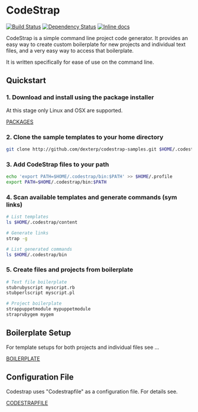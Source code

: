 # CodeStrap

[![Build Status](https://travis-ci.org/dexterp/codestrap.svg?branch=master)](https://travis-ci.org/dexterp/codestrap)
[![Dependency Status](https://gemnasium.com/dexterp/codestrap.png)](https://gemnasium.com/dexterp/codestrap)
[![Inline docs](http://inch-ci.org/github/dexterp/codestrap.svg)](http://inch-ci.org/github/dexterp/codestrap)

CodeStrap is a simple command line project code generator. It provides an easy way to create custom boilerplate for new projects and individual text files, and a very easy way to access that boilerplate.

It is written specifically for ease of use on the command line.

## Quickstart

### 1. Download and install using the package installer

At this stage only Linux and OSX are supported.

[PACKAGES](https://github.com/dexterp/codestrap/releases)
 
### 2. Clone the sample templates to your home directory

```bash
git clone http://github.com/dexterp/codestrap-samples.git $HOME/.codestrap
```

### 3. Add CodeStrap files to your path

```bash
echo 'export PATH=$HOME/.codestrap/bin:$PATH' >> $HOME/.profile
export PATH=$HOME/.codestrap/bin:$PATH
```

### 4. Scan available templates and generate commands (sym links)

```bash
# List templates
ls $HOME/.codestrap/content

# Generate links
strap -g

# List generated commands
ls $HOME/.codestrap/bin
```

### 5. Create files and projects from boilerplate

```bash
# Text file boilerplate
stubrubyscript myscript.rb
stubperlscript myscript.pl
```

```bash
# Project boilerplate
strappuppetmodule mypuppetmodule
straprubygem mygem
```

## Boilerplate Setup

For template setups for both projects and individual files see ...

[BOILERPLATE](https://github.com/dexterp/codestrap/blob/master/BOILERPLATE.md)

## Configuration File

Codestrap uses "Codestrapfile" as a configuration file. For details see.

[CODESTRAPFILE](https://github.com/dexterp/codestrap/blob/master/CODESTRAPFILE.md)

